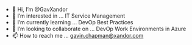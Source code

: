 - 👋 Hi, I’m @GavXandor
- 👀 I’m interested in ... IT Service Management
- 🌱 I’m currently learning ... DevOp Best Practices
- 💞️ I’m looking to collaborate on ... DevOp Work Environments in Azure
- 📫 How to reach me ... gavin.chapman@xandor.com

<!---
GavXandor/GavXandor is a ✨ special ✨ repository because its `README.md` (this file) appears on your GitHub profile.
You can click the Preview link to take a look at your changes.
--->
